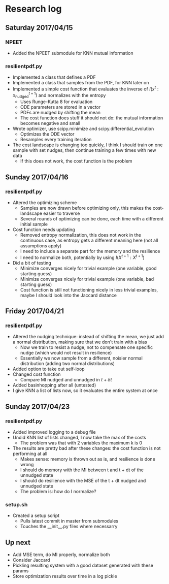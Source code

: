 # Research log

## Saturday 2017/04/15

### NPEET

* Added the NPEET submodule for KNN mutual information

### resilientpdf.py

* Implemented a class that defines a PDF
* Implemented a class that samples from the PDF, for KNN later on
* Implemented a simple cost function that evaluates the inverse of $I(x^{t}:x^{t+1}_\mathrm{nudged})$ and normalizes with the entropy
    * Uses Runge-Kutta 8 for evaluation
    * ODE parameters are stored in a vector
    * PDFs are nudged by shifting the mean
    * The cost function does stuff it should not do: the mutual information becomes negative and small
* Wrote optimizer, use scipy.minimize and scipy.differential_evolution
    * Optimizes the ODE vector
    * Resamples every training iteration
* The cost landscape is changing too quickly, I think I should train on one sample with set nudges, then continue training a few times with new data
    * If this does not work, the cost function is the problem

## Sunday 2017/04/16

### resilientpdf.py

* Altered the optimizing scheme
    * Samples are now drawn before optimizing only, this makes the cost-landscape easier to traverse
    * Several rounds of optimizing can be done, each time with a different initial sample
* Cost function needs updating
    * Removed entropy normalization, this does not work in the continuous case, as entropy gets a different meaning here (not all assumptions apply)
    * I need to include a separate part for the memory and the resilience
    * I need to normalize both, potentially by using $I(X^{t+1}:X^{t+1})$
* Did a bit of testing
    * Minimize converges nicely for trivial example (one variable, good starting guess)
    * Minimize converges nicely for trivial example (one variable, bad starting guess)
    * Cost function is still not functioning nicely in less trivial examples, maybe I should look into the Jaccard distance

## Friday 2017/04/21

### resilientpdf.py

* Altered the nudging technique: instead of shifting the mean, we just add a normal distribution, making sure that we don't train with a bias
    * Now we train to resist a nudge, not to compensate one specific nudge (which would not result in resilience)
    * Essentially we now sample from a different, noisier normal distribution (adding two normal distributions)
* Added option to take out self-loop
* Changed cost function
    * Compare MI nudged and unnudged in $t + \delta t$
* Added basinhopping after all (untested)
* I give KNN a list of lists now, so it evaluates the entire system at once

## Sunday 2017/04/23

### resilientpdf.py

* Added improved logging to a debug file
* Undid KNN list of lists changed, I now take the max of the costs
    * The problem was that with 2 variables the maximum k is 0
* The results are pretty bad after these changes: the cost function is not performing at all
    * Makes sense: memory is thrown out as is, and resilience is done wrong
    * I should do memory with the MI between t and t + dt of the unnudged state
    * I should do resilience with the MSE of the t + dt nudged and unnudged state
    * The problem is: how do I normalize?

### setup.sh

* Created a setup script
    * Pulls latest commit in master from submodules
    * Touches the \_\_init\_\_.py files where necessarry

## Up next

* Add MSE term, do MI properly, normalize both
* Consider Jaccard
* Pickling resulting system with a good dataset generated with these params
* Store optimization results over time in a log pickle